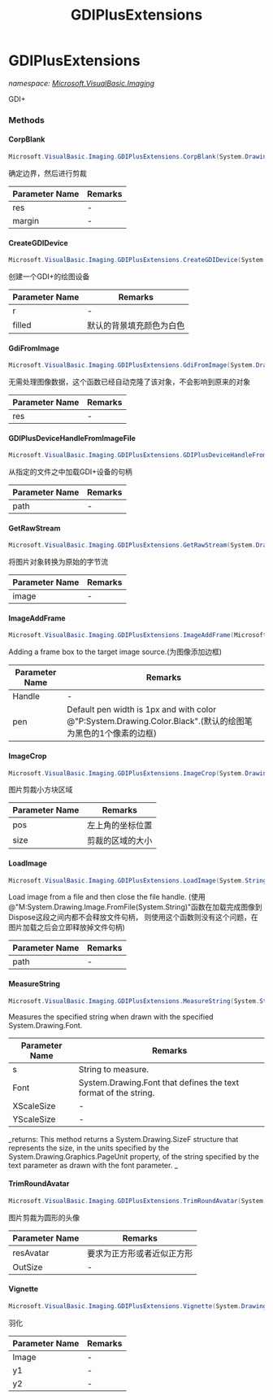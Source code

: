 ﻿---
title: GDIPlusExtensions
---

# GDIPlusExtensions
_namespace: [Microsoft.VisualBasic.Imaging](N-Microsoft.VisualBasic.Imaging.html)_

GDI+



### Methods

#### CorpBlank
```csharp
Microsoft.VisualBasic.Imaging.GDIPlusExtensions.CorpBlank(System.Drawing.Image,System.Int32,System.Drawing.Color)
```
确定边界，然后进行剪裁

|Parameter Name|Remarks|
|--------------|-------|
|res|-|
|margin|-|


#### CreateGDIDevice
```csharp
Microsoft.VisualBasic.Imaging.GDIPlusExtensions.CreateGDIDevice(System.Drawing.Size,System.Drawing.Color,System.String)
```
创建一个GDI+的绘图设备

|Parameter Name|Remarks|
|--------------|-------|
|r|-|
|filled|默认的背景填充颜色为白色|


#### GdiFromImage
```csharp
Microsoft.VisualBasic.Imaging.GDIPlusExtensions.GdiFromImage(System.Drawing.Image,System.String)
```
无需处理图像数据，这个函数已经自动克隆了该对象，不会影响到原来的对象

|Parameter Name|Remarks|
|--------------|-------|
|res|-|


#### GDIPlusDeviceHandleFromImageFile
```csharp
Microsoft.VisualBasic.Imaging.GDIPlusExtensions.GDIPlusDeviceHandleFromImageFile(System.String)
```
从指定的文件之中加载GDI+设备的句柄

|Parameter Name|Remarks|
|--------------|-------|
|path|-|


#### GetRawStream
```csharp
Microsoft.VisualBasic.Imaging.GDIPlusExtensions.GetRawStream(System.Drawing.Image)
```
将图片对象转换为原始的字节流

|Parameter Name|Remarks|
|--------------|-------|
|image|-|


#### ImageAddFrame
```csharp
Microsoft.VisualBasic.Imaging.GDIPlusExtensions.ImageAddFrame(Microsoft.VisualBasic.Imaging.GDIPlusDeviceHandle,System.Drawing.Pen,System.Int32)
```
Adding a frame box to the target image source.(为图像添加边框)

|Parameter Name|Remarks|
|--------------|-------|
|Handle|-|
|pen|Default pen width is 1px and with color @"P:System.Drawing.Color.Black".(默认的绘图笔为黑色的1个像素的边框)|


#### ImageCrop
```csharp
Microsoft.VisualBasic.Imaging.GDIPlusExtensions.ImageCrop(System.Drawing.Image,System.Drawing.Point,System.Drawing.Size)
```
图片剪裁小方块区域

|Parameter Name|Remarks|
|--------------|-------|
|pos|左上角的坐标位置|
|size|剪裁的区域的大小|


#### LoadImage
```csharp
Microsoft.VisualBasic.Imaging.GDIPlusExtensions.LoadImage(System.String)
```
Load image from a file and then close the file handle.
 (使用@"M:System.Drawing.Image.FromFile(System.String)"函数在加载完成图像到Dispose这段之间内都不会释放文件句柄，
 则使用这个函数则没有这个问题，在图片加载之后会立即释放掉文件句柄)

|Parameter Name|Remarks|
|--------------|-------|
|path|-|


#### MeasureString
```csharp
Microsoft.VisualBasic.Imaging.GDIPlusExtensions.MeasureString(System.String,System.Drawing.Font,System.Single,System.Single)
```
Measures the specified string when drawn with the specified System.Drawing.Font.

|Parameter Name|Remarks|
|--------------|-------|
|s|String to measure.|
|Font|System.Drawing.Font that defines the text format of the string.|
|XScaleSize|-|
|YScaleSize|-|

_returns: This method returns a System.Drawing.SizeF structure that represents the size,
 in the units specified by the System.Drawing.Graphics.PageUnit property, of the
 string specified by the text parameter as drawn with the font parameter.
 _

#### TrimRoundAvatar
```csharp
Microsoft.VisualBasic.Imaging.GDIPlusExtensions.TrimRoundAvatar(System.Drawing.Image,System.Int32)
```
图片剪裁为圆形的头像

|Parameter Name|Remarks|
|--------------|-------|
|resAvatar|要求为正方形或者近似正方形|
|OutSize|-|


#### Vignette
```csharp
Microsoft.VisualBasic.Imaging.GDIPlusExtensions.Vignette(System.Drawing.Image,System.Int32,System.Int32,System.Drawing.Color)
```
羽化

|Parameter Name|Remarks|
|--------------|-------|
|Image|-|
|y1|-|
|y2|-|



